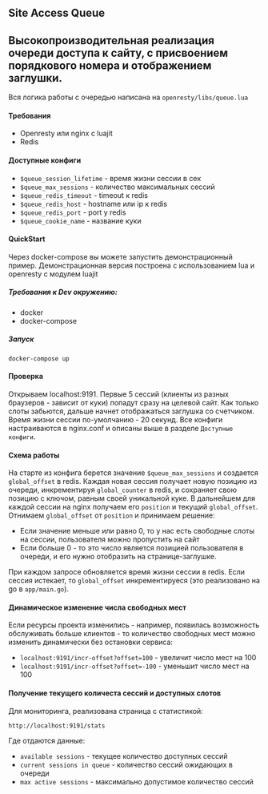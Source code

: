 ## Site Access Queue
## Высокопроизводительная реализация очереди доступа к сайту, с присвоением порядкового номера и отображением заглушки.

Вся логика работы с очередью написана на `openresty/libs/queue.lua`

#### Требования
 - Openresty или nginx с luajit
 - Redis 

#### Доступные конфиги
 - `$queue_session_lifetime` - время жизни сессии в сек
 - `$queue_max_sessions` - количество максимальных сессий
 - `$queue_redis_timeout` - timeout к redis
 - `$queue_redis_host` - hostname или ip к redis
 - `$queue_redis_port` - port у redis
 - `$queue_cookie_name` - название куки 

#### QuickStart
Через docker-compose вы можете запустить демонстрационный пример.
Демонстрационная версия построена с использованием lua и openresty с модулем luajit

##### Требования к Dev окружению:
- docker
- docker-compose

##### Запуск
`docker-compose up`

#### Проверка

Открываем localhost:9191.
Первые 5 сессий (клиенты из разных браузеров - зависит от куки) попадут сразу на целевой сайт.
Как только слоты забьются, дальше начнет отображаться заглушка со счетчиком.
Время жизни сессии по-умолчанию - 20 секунд. Все конфиги настраиваются в nginx.conf и описаны выше в разделе `Доступные конфиги`.

#### Схема работы

На старте из конфига берется значение `$queue_max_sessions` и создается `global_offset` в redis.
Каждая новая сессия получает новую позицию из очереди, инкрементируя `global_counter` в redis, и сохраняет свою позицию с ключом, равным своей уникальной куке.
В дальнейшем для каждой сессии на nginx получаем его `position` и текущий `global_offset`.
Отнимаем `global_offset` от `position` и принимаем решение:
* Если значение меньше или равно 0, то у нас есть свободные слоты на сессии, пользователя можно пропустить на сайт
* Если больше 0 - то это число является позицией пользователя в очереди, и его нужно отобразить на странице-заглушке.

При каждом запросе обновляется время жизни сессии в redis. Если сессия истекает, то `global_offset` инкрементируеся (это реализовано на go в `app/main.go`).
 
#### Динамическое изменение числа свободных мест

Если ресурсы проекта изменились - например, появилась возможность обслуживать больше клиентов - то количество свободных мест можно изменить динамически без остановки сервиса:

* `localhost:9191/incr-offset?offset=100` - увеличит число мест на 100
* `localhost:9191/incr-offset?offset=-100` - уменьшит число мест на 100

#### Получение текущего количеста сессий и доступных слотов

Для мониторинга, реализована страница с статистикой:

`http://localhost:9191/stats`

Где отдаются данные:
 - `available sessions` - текущее количество доступных сессий
 - `current sessions in queue` - количество сессий ожидающих в очереди
 - `max active sessions` - максимально допустимое количество сессий
